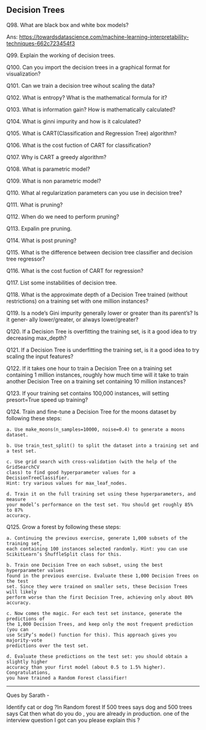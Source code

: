 ## Decision Trees
Q98. What are black box and white box models?

Ans: https://towardsdatascience.com/machine-learning-interpretability-techniques-662c723454f3

Q99. Explain the working of decision trees.

Q100. Can you import the decision trees in a graphical format for visualization?

Q101. Can we train a decision tree wihout scaling the data?

Q102. What is entropy? What is the mathematical formula for it?

Q103. What is information gain? How is mathematically calculated?

Q104. What is ginni impurity and how is it calculated?

Q105. What is CART(Classification and Regression Tree) algorithm?

Q106. What is the cost fuction of CART for classification?

Q107. Why is CART a greedy algorithm?

Q108. What is parametric model?

Q109. What is non parametric model?

Q110. What al regularization parameters can you use in decision tree?

Q111. What is pruning?

Q112. When do we need to perform pruning?

Q113. Expalin pre pruning.

Q114. What is post pruning?

Q115. What is the difference between decision tree classifier and decision tree regressor?

Q116. What is the cost fuction of CART for regression?

Q117. List some instabilities of decision tree.

Q118. What is the approximate depth of a Decision Tree trained (without restrictions)
on a training set with one million instances?

Q119. Is a node’s Gini impurity generally lower or greater than its parent’s? Is it gener‐
ally lower/greater, or always lower/greater?

Q120. If a Decision Tree is overfitting the training set, is it a good idea to try decreasing
max_depth?

Q121. If a Decision Tree is underfitting the training set, is it a good idea to try scaling
the input features?

Q122. If it takes one hour to train a Decision Tree on a training set containing 1 million
instances, roughly how much time will it take to train another Decision Tree on a
training set containing 10 million instances?

Q123. If your training set contains 100,000 instances, will setting presort=True speed
up training?

Q124. Train and fine-tune a Decision Tree for the moons dataset by following these
steps:

    a. Use make_moons(n_samples=10000, noise=0.4) to generate a moons dataset.

    b. Use train_test_split() to split the dataset into a training set and a test set.

    c. Use grid search with cross-validation (with the help of the GridSearchCV
    class) to find good hyperparameter values for a DecisionTreeClassifier.
    Hint: try various values for max_leaf_nodes.

    d. Train it on the full training set using these hyperparameters, and measure
    your model’s performance on the test set. You should get roughly 85% to 87%
    accuracy.

Q125. Grow a forest by following these steps:

    a. Continuing the previous exercise, generate 1,000 subsets of the training set,
    each containing 100 instances selected randomly. Hint: you can use ScikitLearn’s ShuffleSplit class for this.

    b. Train one Decision Tree on each subset, using the best hyperparameter values
    found in the previous exercise. Evaluate these 1,000 Decision Trees on the test
    set. Since they were trained on smaller sets, these Decision Trees will likely
    perform worse than the first Decision Tree, achieving only about 80%
    accuracy.

    c. Now comes the magic. For each test set instance, generate the predictions of
    the 1,000 Decision Trees, and keep only the most frequent prediction (you can
    use SciPy’s mode() function for this). This approach gives you majority-vote
    predictions over the test set.

    d. Evaluate these predictions on the test set: you should obtain a slightly higher
    accuracy than your first model (about 0.5 to 1.5% higher). Congratulations,
    you have trained a Random Forest classifier!
    

--- 
Ques by Sarath - 

Identify cat or dog ?In Random forest If 500 trees says dog and 500 trees says Cat then what do you do , you are already in production. 
one of the interview question I got 
can you please explain this ?
